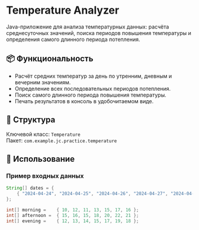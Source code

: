# Temperature Analyzer

Java-приложение для анализа температурных данных: расчёта среднесуточных значений, поиска периодов повышения температуры и определения самого длинного периода потепления.

## 📦 Функциональность

- Расчёт средних температур за день по утренним, дневным и вечерним значениям.
- Определение всех последовательных периодов потепления.
- Поиск самого длинного периода повышения температуры.
- Печать результатов в консоль в удобочитаемом виде.

## 📂 Структура

Ключевой класс: `Temperature`  
Пакет: `com.example.jc.practice.temperature`

## 🔧 Использование

### Пример входных данных

```java
String[] dates = {
    { "2024-04-24", "2024-04-25", "2024-04-26", "2024-04-27", "2024-04-28", "2024-04-29", "2024-04-30" }
};

int[] morning =    { 10, 12, 11, 13, 15, 17, 16 };
int[] afternoon =  { 15, 16, 15, 18, 20, 22, 21 };
int[] evening =    { 12, 13, 14, 15, 17, 19, 18 };
